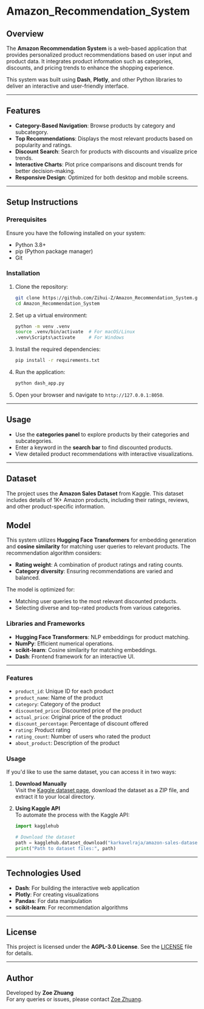 # Amazon_Recommendation_System

## Overview
The **Amazon Recommendation System** is a web-based application that provides personalized product recommendations based on user input and product data. It integrates product information such as categories, discounts, and pricing trends to enhance the shopping experience.

This system was built using **Dash**, **Plotly**, and other Python libraries to deliver an interactive and user-friendly interface.

---

## Features
- **Category-Based Navigation**: Browse products by category and subcategory.
- **Top Recommendations**: Displays the most relevant products based on popularity and ratings.
- **Discount Search**: Search for products with discounts and visualize price trends.
- **Interactive Charts**: Plot price comparisons and discount trends for better decision-making.
- **Responsive Design**: Optimized for both desktop and mobile screens.

---

## Setup Instructions

### Prerequisites
Ensure you have the following installed on your system:
- Python 3.8+
- pip (Python package manager)
- Git

### Installation
1. Clone the repository:
    ```bash
    git clone https://github.com/Zihui-Z/Amazon_Recommendation_System.git
    cd Amazon_Recommendation_System
    ```

2. Set up a virtual environment:
    ```bash
    python -m venv .venv
    source .venv/bin/activate  # For macOS/Linux
    .venv\Scripts\activate     # For Windows
    ```

3. Install the required dependencies:
    ```bash
    pip install -r requirements.txt
    ```

4. Run the application:
    ```bash
    python dash_app.py
    ```

5. Open your browser and navigate to `http://127.0.0.1:8050`.

---

## Usage
- Use the **categories panel** to explore products by their categories and subcategories.
- Enter a keyword in the **search bar** to find discounted products.
- View detailed product recommendations with interactive visualizations.

---

## Dataset
The project uses the **Amazon Sales Dataset** from Kaggle. This dataset includes details of 1K+ Amazon products, including their ratings, reviews, and other product-specific information.

## Model
This system utilizes **Hugging Face Transformers** for embedding generation and **cosine similarity** for matching user queries to relevant products. The recommendation algorithm considers:
- **Rating weight**: A combination of product ratings and rating counts.
- **Category diversity**: Ensuring recommendations are varied and balanced.

The model is optimized for:
- Matching user queries to the most relevant discounted products.
- Selecting diverse and top-rated products from various categories.

### Libraries and Frameworks
- **Hugging Face Transformers**: NLP embeddings for product matching.
- **NumPy**: Efficient numerical operations.
- **scikit-learn**: Cosine similarity for matching embeddings.
- **Dash**: Frontend framework for an interactive UI.

---
### Features
- `product_id`: Unique ID for each product
- `product_name`: Name of the product
- `category`: Category of the product
- `discounted_price`: Discounted price of the product
- `actual_price`: Original price of the product
- `discount_percentage`: Percentage of discount offered
- `rating`: Product rating
- `rating_count`: Number of users who rated the product
- `about_product`: Description of the product

### Usage
If you'd like to use the same dataset, you can access it in two ways:

1. **Download Manually**  
   Visit the [Kaggle dataset page](https://www.kaggle.com/datasets/karkavelrajaj/amazon-sales-dataset/data), download the dataset as a ZIP file, and extract it to your local directory.

2. **Using Kaggle API**  
   To automate the process with the Kaggle API:
   ```python
   import kagglehub
   
   # Download the dataset
   path = kagglehub.dataset_download("karkavelraja/amazon-sales-dataset")
   print("Path to dataset files:", path)


---

## Technologies Used
- **Dash**: For building the interactive web application
- **Plotly**: For creating visualizations
- **Pandas**: For data manipulation
- **scikit-learn**: For recommendation algorithms

---

## License
This project is licensed under the **AGPL-3.0 License**. See the [LICENSE](./LICENSE) file for details.

---


## Author
Developed by **Zoe Zhuang**  
For any queries or issues, please contact [Zoe Zhuang](mailto:zz3256@columbia.edu).

